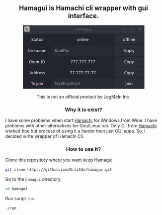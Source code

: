 <h2 align="center">
	Hamagui is 
	<a style="text-decoration:none" href="https://www.vpn.net">Hamachi</a>  
	cli wrapper with gui interface.
</h2>

<div align="center">

![Main window screenshot](screenshots/view.png)

</div>

<p align="center">
	This is not an official product by LogMeIn Inc.
</p>

<h3 align="center">
	Why it is exist?
</h3>

I have some problems when start [Hamachi](https://www.vpn.net) for Windows from Wine. I have problems with 
other alternatives for Gnu/Linux too. Only Cli from [Hamachi](https://www.vpn.net) worked fine but process 
of using it a harder then just GUI apps. So, I decided write wrapper of Hamachi Cli.

<h3 align="center">
	How to use it?
</h3>

Clone this repository where you want keep Hamagui

```sh
git clone https://github.com/Krai53n/hamagui.git
```

Go to the `hamagui` directory

```sh
cd hamagui
```

Run script `run`

```sh
./run
```
